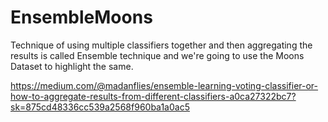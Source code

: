 # EnsembleMoons
Technique of using multiple classifiers together and then aggregating the results is called Ensemble technique and we're going to use the Moons Dataset to highlight the same.

https://medium.com/@madanflies/ensemble-learning-voting-classifier-or-how-to-aggregate-results-from-different-classifiers-a0ca27322bc7?sk=875cd48336cc539a2568f960ba1a0ac5
